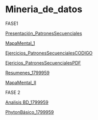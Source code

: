 # Mineria_de_datos
FASE1

[Presentación_PatronesSecuenciales](https://github.com/ValeriaUrbina/Mineria_de_datos/blob/master/Presentaci%C3%B3n_%7BPatrones-Secuenciales%7D_.pdf)

[MapaMental_1](https://github.com/ValeriaUrbina/Mineria_de_datos/blob/master/MapaMental_1_1799959%20(1).pdf)

[Ejercicios_PatronesSecuencialesCODIGO](https://github.com/ValeriaUrbina/Mineria_de_datos/blob/master/EJERCICIOS1_PatronesSecuenciales.ipynb)

[Ejericios_PatronesSecuencialesPDF](https://github.com/MarleneCalderon/Mineria_de_Datos/blob/master/Ejercicios%201.pdf)

[Resumenes_1799959](https://github.com/ValeriaUrbina/Mineria_de_datos/blob/master/Resumenes_1799959.pdf)

[MapaMental_II](https://github.com/ValeriaUrbina/Mineria_de_datos/blob/master/MapaMental_2_%7B1799959%7D.pdf)


FASE 2

[Analisis BD_1799959](https://github.com/ValeriaUrbina/Mineria_de_datos/blob/master/AnalisisBD_1799959.pdf)

[PhytonBásico_1799959](https://github.com/ValeriaUrbina/Mineria_de_datos/blob/master/PhytonB%C3%A1sico_1799959.ipynb)

